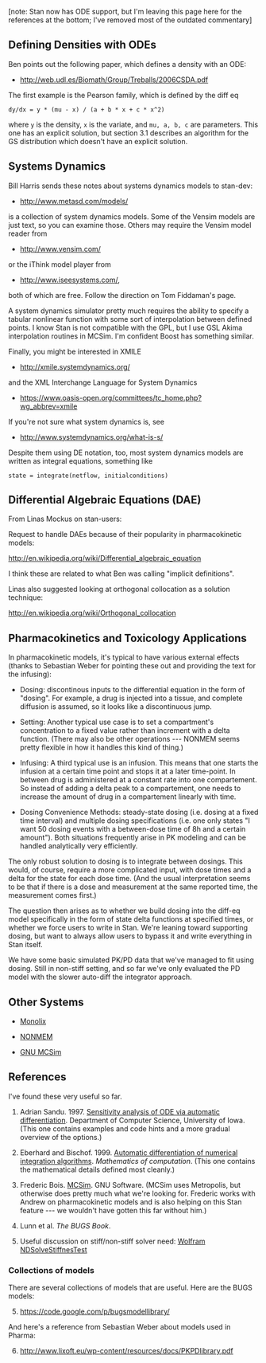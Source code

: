 [note:  Stan now has ODE support, but I'm leaving this page here for the references at the bottom; I've removed most of the outdated commentary]

## Defining Densities with ODEs

Ben points out the following paper, which defines a density with an ODE:

* http://web.udl.es/Biomath/Group/Treballs/2006CSDA.pdf

The first example is the Pearson family, which is defined by the diff eq

```
dy/dx = y * (mu - x) / (a + b * x + c * x^2) 
```

where `y` is the density, `x` is the variate, and `mu, a, b, c` are parameters.  This one has an explicit solution, but section 3.1 describes an algorithm for the GS distribution which doesn't have an explicit solution. 

## Systems Dynamics

Bill Harris sends these notes about systems dynamics models to stan-dev:

* http://www.metasd.com/models/ 

is a collection of system dynamics models.  Some of the Vensim models are just text, so you can examine those.  Others may require the Vensim model reader from 

* http://www.vensim.com/ 

or the iThink model player from 

* http://www.iseesystems.com/, 

both of which are free.  Follow the direction on Tom Fiddaman's page.

A system dynamics simulator pretty much requires the ability to specify a tabular nonlinear function with some sort of interpolation between defined points.  I know Stan is not compatible with the GPL, but I use GSL Akima interpolation routines in MCSim.  I'm confident Boost has something similar.

Finally, you might be interested in XMILE 

* http://xmile.systemdynamics.org/ 

and the XML Interchange Language for System Dynamics

* https://www.oasis-open.org/committees/tc_home.php?wg_abbrev=xmile

If you're not sure what system dynamics is, see 

* http://www.systemdynamics.org/what-is-s/ 

Despite them using DE notation, too, most system dynamics models are written as integral equations, something like 

```
state = integrate(netflow, initialconditions)
```


## Differential Algebraic Equations (DAE)

From Linas Mockus on stan-users:  

Request to handle DAEs because of their popularity in pharmacokinetic models:

 http://en.wikipedia.org/wiki/Differential_algebraic_equation

I think these are related to what Ben was calling "implicit definitions".

Linas also suggested looking at orthogonal collocation as a solution technique:

  http://en.wikipedia.org/wiki/Orthogonal_collocation

## Pharmacokinetics and Toxicology Applications

In pharmacokinetic models, it's typical to have various external effects (thanks to Sebastian Weber for pointing these out and providing the text for the infusing):

* Dosing:  discontinous inputs to the differential equation in the form of "dosing".  For example, a drug is injected into a tissue, and complete diffusion is assumed, so it looks like a discontinuous jump.  

* Setting: Another typical use case is to set a compartment's concentration to a fixed value rather than increment with a delta function.  (There may also be other operations --- NONMEM seems pretty flexible in how it handles this kind of thing.)

* Infusing:  A third typical use is an infusion.  This means that one starts the infusion at a certain time point and stops it at a later time-point. In between drug is administered at a constant rate into one compartement. So instead of adding a delta peak to a compartement, one needs to increase the amount of drug in a compartement linearly with time. 

* Dosing Convenience Methods: steady-state dosing (i.e. dosing at a fixed time interval) and multiple dosing specifications (i.e. one only states "I want 50 dosing events with a between-dose time of 8h and a certain amount"). Both situations frequently arise in PK modeling and can be handled analytically very efficiently.

The only robust solution to dosing is to integrate between dosings.  This would, of course, require a more complicated input, with dose times and a delta for the state for each dose time.  (And the usual interpretation seems to be that if there is a dose and measurement at the same reported time, the measurement comes first.)

The question then arises as to whether we build dosing into the diff-eq model specifically in the form of state delta functions at specified times, or whether we force users to write in Stan.  We're leaning toward supporting dosing, but want to always allow users to bypass it and write everything in Stan itself.

We have some basic simulated PK/PD data that we've managed to fit using dosing.  Still in non-stiff setting, and so far we've only evaluated the PD model with the slower auto-diff the integrator approach.

## Other Systems

* [Monolix](http://tutorial.lixoft.net)

* [NONMEM](http://www.iconplc.com/nonmem)

* [GNU MCSim](http://www.gnu.org/software/mcsim/)

## References

I've found these very useful so far.

1.  Adrian Sandu.  1997.  <a href="http://people.cs.vt.edu/asandu/Deposit/Sandu_ms_thesis.pdf">Sensitivity analysis of ODE via automatic differentiation</a>.  Department of Computer Science, University of Iowa.  (This one contains examples and code hints and a more gradual overview of the options.)

2.  Eberhard and Bischof. 1999.  <a href="http://www.ams.org/journals/mcom/1999-68-226/S0025-5718-99-01027-3/">Automatic differentiation of numerical integration algorithms</a>.  <i>Mathematics of computation</i>.  (This one contains the mathematical details defined most cleanly.)

3.  Frederic Bois.  <a href="http://www.gnu.org/software/mcsim/">MCSim</a>.  GNU Software.  (MCSim uses Metropolis, but otherwise does pretty much what we're looking for.  Frederic works with Andrew on pharmacokinetic models and is also helping on this Stan feature --- we wouldn't have gotten this far without him.)

4.  Lunn et al.  <i>The BUGS Book</i>.

5.  Useful discussion on stiff/non-stiff solver need: <a href="https://reference.wolfram.com/language/tutorial/NDSolveStiffnessTest.html">Wolfram NDSolveStiffnesTest</a>

### Collections of models

There are several collections of models that are useful.  Here are the BUGS models:

5.  https://code.google.com/p/bugsmodellibrary/

And here's a reference from Sebastian Weber about models used in Pharma:

6. http://www.lixoft.eu/wp-content/resources/docs/PKPDlibrary.pdf
